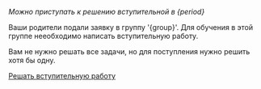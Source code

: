 *Можно приступать к решению вступительной в {period}*

Ваши родители подали заявку в группу '{group}'. Для обучения в этой группе нееобходимо написать вступительную работу.

Вам не нужно решать все задачи, но для поступления нужно решить хотя бы одну.

[Решать вступительную работу]({link})